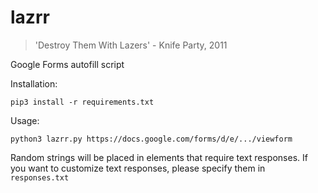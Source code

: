 # lazrr
> 'Destroy Them With Lazers' - Knife Party, 2011

Google Forms autofill script

Installation:

`
    pip3 install -r requirements.txt
`

Usage:

`
    python3 lazrr.py https://docs.google.com/forms/d/e/.../viewform
`

Random strings will be placed in elements that require text responses. If you want to customize text responses, please specify them in `responses.txt`